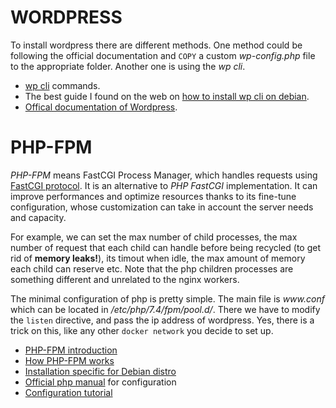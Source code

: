 # WORDPRESS

To install wordpress there are different methods. One method could be following the official documentation and `COPY` a custom _wp-config.php_ file to the appropriate folder. Another one is using the _wp cli_.

- [wp cli](https://developer.wordpress.org/cli/commands/) commands.
- The best guide I found on the web on [how to install wp cli on debian](https://www.linode.com/docs/guides/how-to-install-wordpress-using-wp-cli-on-debian-10/).
- [Offical documentation of Wordpress](https://developer.wordpress.org/advanced-administration/before-install/).

# PHP-FPM
_PHP-FPM_ means FastCGI Process Manager, which handles requests using [FastCGI protocol](../nginx/README.md/#cgi--fastcgi). It is an alternative to _PHP FastCGI_ implementation. It can improve performances and optimize resources thanks to its fine-tune configuration, whose customization can take in account the server needs and capacity.

For example, we can set the max number of child processes, the max number of request that each child can handle before being recycled (to get rid of **memory leaks!**), its timout when idle, the max amount of memory each child can reserve etc. Note that the php children processes are something different and unrelated to the nginx workers.

The minimal configuration of php is pretty simple. The main file is _www.conf_ which can be located in _/etc/php/7.4/fpm/pool.d/_. There we have to modify the `listen` directive, and pass the ip address of wordpress. Yes, there is a trick on this, like any other `docker network` you decide to set up. 

- [PHP-FPM introduction](https://dev.to/arsalanmee/understanding-php-fpm-a-comprehensive-guide-3ng8)  
- [How PHP-FPM works](https://medium.com/@mgonzalezbaile/demystifying-nginx-and-php-fpm-for-php-developers-bba548dd38f9)  
- [Installation specific for Debian distro](https://wiki.debian.org/PHP)  
- [Official php manual](https://www.php.net/manual/en/install.fpm.configuration.php) for configuration  
- [Configuration tutorial](https://www.digitalocean.com/community/tutorials/php-fpm-nginx)  
